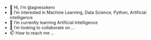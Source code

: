 - 👋 Hi, I’m @agnesokero
- 👀 I’m interested in Machine Learning, Data Science, Python, Artificial intelligence 
- 🌱 I’m currently learning Artificial Intelligence
- 💞️ I’m looking to collaborate on ...
- 📫 How to reach me ...

<!---
agnesokero/agnesokero is a ✨ special ✨ repository because its `README.md` (this file) appears on your GitHub profile.
You can click the Preview link to take a look at your changes.
--->
